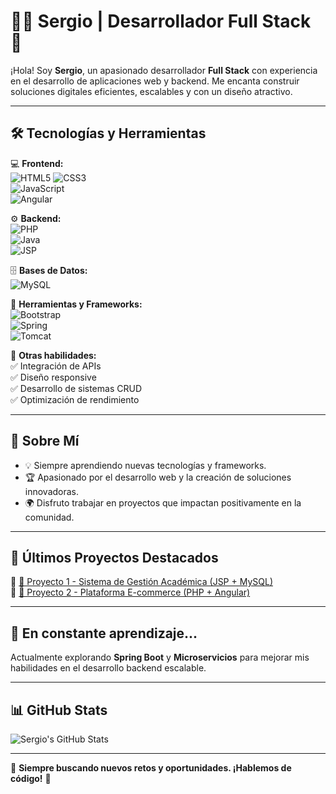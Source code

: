# 👨‍💻 Sergio | Desarrollador Full Stack 🚀

¡Hola! Soy **Sergio**, un apasionado desarrollador **Full Stack** con experiencia en el desarrollo de aplicaciones web y backend. Me encanta construir soluciones digitales eficientes, escalables y con un diseño atractivo. 

---

## 🛠️ Tecnologías y Herramientas
💻 **Frontend:**  
![HTML5](https://img.shields.io/badge/HTML5-E34F26?style=flat&logo=html5&logoColor=white) 
![CSS3](https://img.shields.io/badge/CSS3-1572B6?style=flat&logo=css3&logoColor=white)  
![JavaScript](https://img.shields.io/badge/JavaScript-F7DF1E?style=flat&logo=javascript&logoColor=black)  
![Angular](https://img.shields.io/badge/Angular-DD0031?style=flat&logo=angular&logoColor=white)  

⚙ **Backend:**  
![PHP](https://img.shields.io/badge/PHP-777BB4?style=flat&logo=php&logoColor=white)  
![Java](https://img.shields.io/badge/Java-ED8B00?style=flat&logo=java&logoColor=white)  
![JSP](https://img.shields.io/badge/JSP-007396?style=flat&logo=java&logoColor=white)  

🗄 **Bases de Datos:**  
![MySQL](https://img.shields.io/badge/MySQL-4479A1?style=flat&logo=mysql&logoColor=white)  

🔧 **Herramientas y Frameworks:**  
![Bootstrap](https://img.shields.io/badge/Bootstrap-7952B3?style=flat&logo=bootstrap&logoColor=white)  
![Spring](https://img.shields.io/badge/Spring-6DB33F?style=flat&logo=spring&logoColor=white)  
![Tomcat](https://img.shields.io/badge/Tomcat-F8DC75?style=flat&logo=apachetomcat&logoColor=black)  

📡 **Otras habilidades:**  
✅ Integración de APIs  
✅ Diseño responsive  
✅ Desarrollo de sistemas CRUD  
✅ Optimización de rendimiento  

---

## 📌 Sobre Mí
- 💡 Siempre aprendiendo nuevas tecnologías y frameworks.  
- 🏆 Apasionado por el desarrollo web y la creación de soluciones innovadoras.  
- 🌍 Disfruto trabajar en proyectos que impactan positivamente en la comunidad.  

---

## 🚀 Últimos Proyectos Destacados
📌 [📁 Proyecto 1 - Sistema de Gestión Académica (JSP + MySQL)](https://github.com/PROYECTO_CRUD)  
📌 [📁 Proyecto 2 - Plataforma E-commerce (PHP + Angular)](https://github.com/tu-repo)  

---

## 🌱 En constante aprendizaje...
Actualmente explorando **Spring Boot** y **Microservicios** para mejorar mis habilidades en el desarrollo backend escalable.

---

## 📊 GitHub Stats  
![Sergio's GitHub Stats](https://github-readme-stats.vercel.app/api?username=TOGIRA17&show_icons=true&theme=radical)  

---

🎯 **Siempre buscando nuevos retos y oportunidades. ¡Hablemos de código!** 🚀
